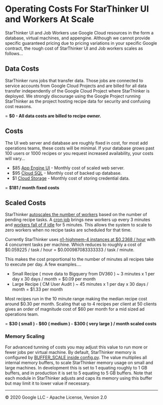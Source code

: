 # Operating Costs For StarThinker UI and Workers At Scale 

StarThinker UI and Job Workers use Google Cloud resources in the form a database, virtual machines, and appengine.
Although we cannot provide specific guaranteed pricing due to pricing variations in your specific Google contract,
the rough cost of StarThinker UI and Job workers scales as follows...

## Data Costs

StarThinker runs jobs that transfer data.  Those jobs are connected to service accounts from Google Cloud Projects and are billed
for all data transfer independently of the Google Cloud Project where StarThinker is deployed.  We strongly discourage using the
Google Project running StarThinker as the project hosting recipe data for security and confusing cost reasons.

= **$0 - All data costs are billed to recipe owner.**

## Costs 

The UI web server and database are roughly fixed in cost, for most add operations teams, these costs will be minimal.
If your database grows past 100 users or 1000 recipes or you request increased availability, your costs will vary...

- $85 [App Engine UI](https://cloud.google.com/appengine/pricing) - Monthly cost of scaled web server.  
- $95 [Cloud SQL](https://cloud.google.com/appengine/pricing) - Monthly cost of backed up database. 
- $1 [Cloud Storage](https://cloud.google.com/storage/pricing) - Monthly cost of storing credential data.

= **$181 / month fixed costs**

## Scaled Costs

StarThinker [autoscales the number of workers](../starthinker_ui/recipe/views.py) based on the number of pending recipe tasks.  A 
[cron job](../cron.yaml) brings new workers up every 3 minutes and [workers fall of if idle](../starthinker_ui/recipe/management/commands/job_worker.py)
 for 5 minutes.  This allows the system to scale to zero workers when no recipe tasks are scheduled for that time.  

Currently StarThinker uses [n1-highmem-4 instances at $0.2368 / hour](https://cloud.google.com/compute/vm-instance-pricing#n1_predefined)
 with 4 concurrent tasks per machine.  Which reduces to roughly a cost of $0.059225 / task / hour = $0.000987083333333 / task / minute.

This makes the cost proportional to the number of minutes all recipes take to execute per day. A few examples....

- Small Recipe ( move data to Bigquery from DV360 ) ~ 3 minutes x 1 per day x 30 days / month =  $0.09 per month
- Large Recipe ( CM User Audit ) ~ 45 minutes x 1 per day x 30 days / month =  $1.33 per month

Most recipes run in the 10 minute range making the median recipe cost around $0.30 per month.  Scaling that up to 4 recipes per
client at 50 clients gives an order of magnitude cost of $60 per month for a mid sized ad operations team.

= **$30 ( small ) - $60 ( medium ) - $300 ( very large ) / month scaled costs**

### Memory Scaling

For advanced tunning of costs you may adjust this value to run more or fewer jobs per virtual machine.
By default, StarThinker memory is configured by [BUFFER_SCALE inside config.py](https://github.com/google/starthinker/blob/master/starthinker/config.py).
The value multiplies all internal memory buffers, to scale StarThinker memory usage on small and large machines.
In development this is set to 1 equating roughly to 1 GB buffers, and in production it is set to 5 equating to 5 GB buffers.
Note that each module in StarThinker adjusts and caps its memory using this buffer but may limit it to lower value if necessary.


---
&copy; 2020 Google LLC - Apache License, Version 2.0
